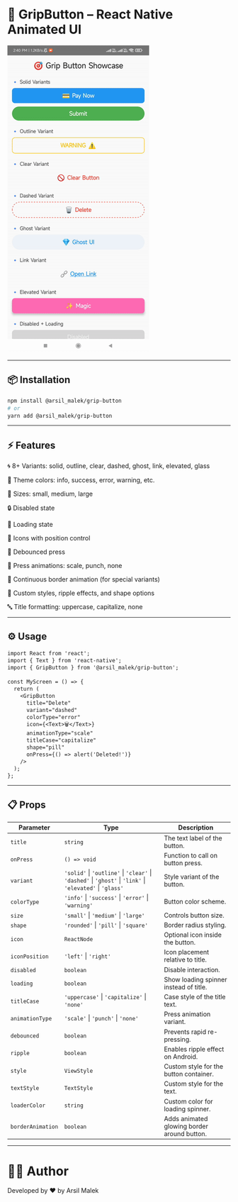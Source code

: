 # 🚀 GripButton – React Native Animated UI

![GripButton Demo](https://github.com/CodArsh/hello-name/blob/main/assets/DemoFile.gif)

---


## 📦 Installation

```bash
npm install @arsil_malek/grip-button
# or
yarn add @arsil_malek/grip-button
```
---


## ⚡ Features

🌀 8+ Variants: solid, outline, clear, dashed, ghost, link, elevated, glass

🎨 Theme colors: info, success, error, warning, etc.

🧱 Sizes: small, medium, large

🔒 Disabled state

🔁 Loading state

🔘 Icons with position control

🎯 Debounced press

💫 Press animations: scale, punch, none

🔵 Continuous border animation (for special variants)

🧩 Custom styles, ripple effects, and shape options

🔤 Title formatting: uppercase, capitalize, none

---


## ⚙️ Usage
```
import React from 'react';
import { Text } from 'react-native';
import { GripButton } from '@arsil_malek/grip-button';

const MyScreen = () => {
  return (
    <GripButton
      title="Delete"
      variant="dashed"
      colorType="error"
      icon={<Text>🗑️</Text>}
      animationType="scale"
      titleCase="capitalize"
      shape="pill"
      onPress={() => alert('Deleted!')}
    />
  );
};
```
---

## 📋 Props
| Parameter         | Type                                                                                                      | Description                                 |
| ----------------- | --------------------------------------------------------------------------------------------------------- | ------------------------------------------- |
| `title`           | `string`                                                                                                  | The text label of the button.               |
| `onPress`         | `() => void`                                                                                              | Function to call on button press.           |
| `variant`         | `'solid'` \| `'outline'` \| `'clear'` \| `'dashed'` \| `'ghost'` \| `'link'` \| `'elevated'` \| `'glass'` | Style variant of the button.                |
| `colorType`       | `'info'` \| `'success'` \| `'error'` \| `'warning'`                                                       | Button color scheme.                        |
| `size`            | `'small'` \| `'medium'` \| `'large'`                                                                      | Controls button size.                       |
| `shape`           | `'rounded'` \| `'pill'` \| `'square'`                                                                     | Border radius styling.                      |
| `icon`            | `ReactNode`                                                                                               | Optional icon inside the button.            |
| `iconPosition`    | `'left'` \| `'right'`                                                                                     | Icon placement relative to title.           |
| `disabled`        | `boolean`                                                                                                 | Disable interaction.                        |
| `loading`         | `boolean`                                                                                                 | Show loading spinner instead of title.      |
| `titleCase`       | `'uppercase'` \| `'capitalize'` \| `'none'`                                                               | Case style of the title text.               |
| `animationType`   | `'scale'` \| `'punch'` \| `'none'`                                                                        | Press animation variant.                    |
| `debounced`       | `boolean`                                                                                                 | Prevents rapid re-pressing.                 |
| `ripple`          | `boolean`                                                                                                 | Enables ripple effect on Android.           |
| `style`           | `ViewStyle`                                                                                               | Custom style for the button container.      |
| `textStyle`       | `TextStyle`                                                                                               | Custom style for the text.                  |
| `loaderColor`     | `string`                                                                                                  | Custom color for loading spinner.           |
| `borderAnimation` | `boolean`                                                                                                 | Adds animated glowing border around button. |
---

# 🙋‍♂️ Author
Developed by ❤️ by Arsil Malek

